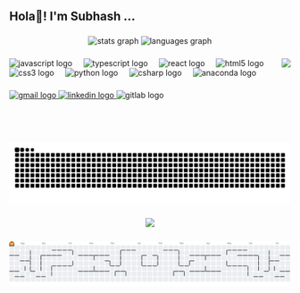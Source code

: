 <h2 align="left">Hola👋! I'm Subhash ...</h2>

###

<div align="center">
  <img src="https://github-readme-stats.vercel.app/api?username=mailech&hide_title=false&hide_rank=false&show_icons=true&include_all_commits=true&count_private=true&disable_animations=false&theme=dracula&locale=en&hide_border=false" height="150" alt="stats graph"  />
  <img src="https://github-readme-stats.vercel.app/api/top-langs?username=mailech&locale=en&hide_title=false&layout=compact&card_width=320&langs_count=5&theme=dracula&hide_border=false" height="150" alt="languages graph"  />
</div>

###

<img align="right" height="150" src="https://imgflip.com/gif/9vnpmc"/>


###

<div align="left">
  <img src="https://cdn.jsdelivr.net/gh/devicons/devicon/icons/javascript/javascript-original.svg" height="30" alt="javascript logo"  />
  <img width="12" />
  <img src="https://cdn.jsdelivr.net/gh/devicons/devicon/icons/typescript/typescript-original.svg" height="30" alt="typescript logo"  />
  <img width="12" />
  <img src="https://cdn.jsdelivr.net/gh/devicons/devicon/icons/react/react-original.svg" height="30" alt="react logo"  />
  <img width="12" />
  <img src="https://cdn.jsdelivr.net/gh/devicons/devicon/icons/html5/html5-original.svg" height="30" alt="html5 logo"  />
  <img width="12" />
  <img src="https://cdn.jsdelivr.net/gh/devicons/devicon/icons/css3/css3-original.svg" height="30" alt="css3 logo"  />
  <img width="12" />
  <img src="https://cdn.jsdelivr.net/gh/devicons/devicon/icons/python/python-original.svg" height="30" alt="python logo"  />
  <img width="12" />
  <img src="https://cdn.jsdelivr.net/gh/devicons/devicon/icons/csharp/csharp-original.svg" height="30" alt="csharp logo"  />
  <img width="12" />
  <img src="https://cdn.jsdelivr.net/gh/devicons/devicon/icons/anaconda/anaconda-original.svg" height="30" alt="anaconda logo"  />
</div>

###

<div align="left">
  <a href="aidenaiden.3108@gmail.com" target="_blank">
    <img src="https://img.shields.io/static/v1?message=Gmail&logo=gmail&label=&color=D14836&logoColor=white&labelColor=&style=for-the-badge" height="35" alt="gmail logo"  />
  </a>
  <a href="www.linkedin.com/in/subhash-raj-b08616276" target="_blank">
    <img src="https://img.shields.io/static/v1?message=LinkedIn&logo=linkedin&label=&color=0077B5&logoColor=white&labelColor=&style=for-the-badge" height="35" alt="linkedin logo"  />
  </a>
  <img src="https://img.shields.io/static/v1?message=GitLab&logo=gitlab&label=&color=FC6D26&logoColor=white&labelColor=&style=for-the-badge" height="35" alt="gitlab logo"  />
</div>

###

<br clear="both">

<picture>
  <source media="(prefers-color-scheme: dark)" srcset="https://raw.githubusercontent.com/mailech/mailech/output/github-snake-dark.svg" />
  <source media="(prefers-color-scheme: light)" srcset="https://raw.githubusercontent.com/mailech/mailech/output/github-snake.svg" />
  <img alt="github-snake" src="https://raw.githubusercontent.com/mailech/mailech/output/github-snake.svg" />
</picture>

###

<div align="center">
  <img src="https://profile-counter.glitch.me/mailech/count.svg?"  />
</div>

###

<picture>
  <source media="(prefers-color-scheme: dark)" srcset="https://raw.githubusercontent.com/mailech/mailech/output/pacman-contribution-graph-dark.svg">
  <source media="(prefers-color-scheme: light)" srcset="https://raw.githubusercontent.com/mailech/mailech/output/pacman-contribution-graph.svg">
  <img alt="pacman contribution graph" src="https://raw.githubusercontent.com/mailech/mailech/output/pacman-contribution-graph.svg">
</picture>

###
